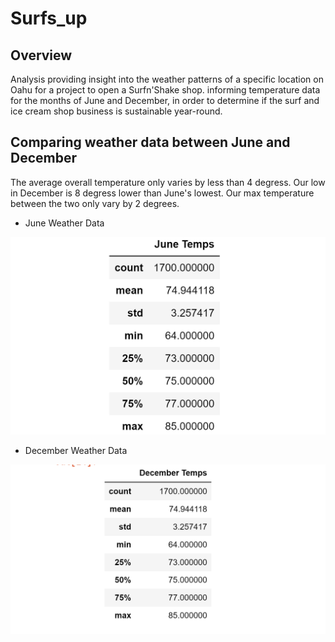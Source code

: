# Surfs_up
## Overview
Analysis providing insight into the weather patterns of a specific location on Oahu for a project to open a Surfn'Shake shop.
informing temperature data for the months of June and December, in order to determine if the surf and ice cream shop business is sustainable year-round.

## Comparing weather data between June and December

The average overall temperature only varies by less than 4 degress.
Our low in December is 8 degress lower than June's lowest.
Our max temperature between the two only vary by 2 degrees.


- June Weather Data 


![This is an image](https://github.com/Fbullman/Surfs_up/blob/main/June.png)

- December Weather Data

![This is an image](https://github.com/Fbullman/Surfs_up/blob/main/December.png)




